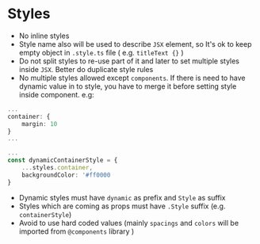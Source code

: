# Styles

- No inline styles
- Style name also will be used to describe `JSX` element, so It's ok to keep empty object in `.style.ts` file ( e.g. `titleText {}` )
- Do not split styles to re-use part of it and later to set multiple styles inside `JSX`. Better do duplicate style rules
- No multiple styles allowed except `components`. If there is need to have dynamic value in to style, you have to merge it before setting style inside component. e.g:

```MyComponent.style.ts
...
container: {
    margin: 10
}
...
```

```MyComponent.ts
...
const dynamicContainerStyle = {
    ...styles.container,
    backgroundColor: '#ff0000
}
```

- Dynamic styles must have `dynamic` as prefix and `Style` as suffix
- Styles which are coming as props must have `.Style` suffix (e.g. `containerStyle`)
- Avoid to use hard coded values (mainly `spacings` and `colors` will be imported from `@components` library )
